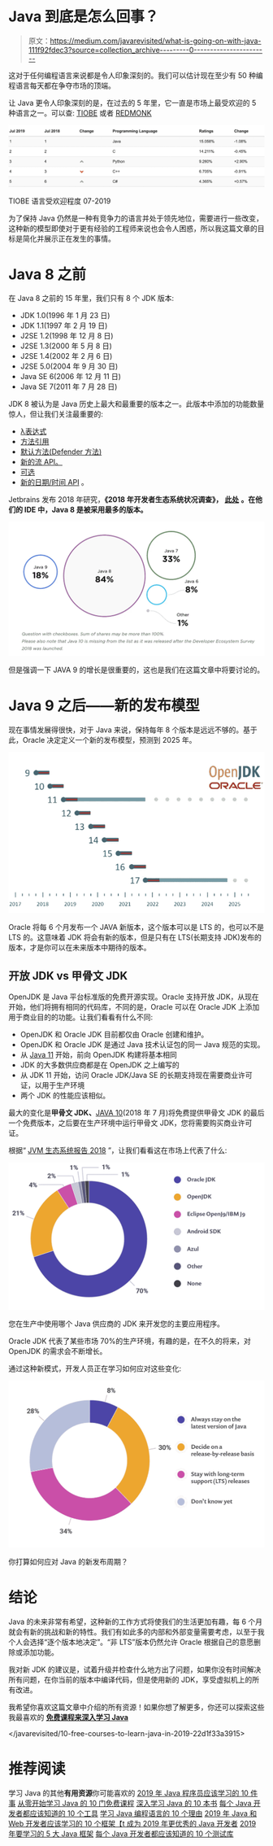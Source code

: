 # Java 到底是怎么回事？

> 原文：<https://medium.com/javarevisited/what-is-going-on-with-java-111f92fdec3?source=collection_archive---------0----------------------->

这对于任何编程语言来说都是令人印象深刻的。我们可以估计现在至少有 50 种编程语言每天都在争夺市场的顶端。

让 Java 更令人印象深刻的是，在过去的 5 年里，它一直是市场上最受欢迎的 5 种语言之一。可以查: [TIOBE](https://www.tiobe.com/tiobe-index/) 或者 [REDMONK](https://redmonk.com/)

![](img/5051b6328bcec3117317b4f9926dfe00.png)

TIOBE 语言受欢迎程度 07-2019

为了保持 Java 仍然是一种有竞争力的语言并处于领先地位，需要进行一些改变，这种新的模型即使对于更有经验的工程师来说也会令人困惑，所以我这篇文章的目标是简化并展示正在发生的事情。

# Java 8 之前

在 Java 8 之前的 15 年里，我们只有 8 个 JDK 版本:

*   JDK 1.0(1996 年 1 月 23 日)
*   JDK 1.1(1997 年 2 月 19 日)
*   J2SE 1.2(1998 年 12 月 8 日)
*   J2SE 1.3(2000 年 5 月 8 日)
*   J2SE 1.4(2002 年 2 月 6 日)
*   J2SE 5.0(2004 年 9 月 30 日)
*   Java SE 6(2006 年 12 月 11 日)
*   Java SE 7(2011 年 7 月 28 日)

JDK 8 被认为是 Java 历史上最大和最重要的版本之一。此版本中添加的功能数量惊人，但让我们关注最重要的:

*   [λ表达式](https://javarevisited.blogspot.com/2014/02/10-example-of-lambda-expressions-in-java8.html#axzz5b2nmYJFN)
*   [方法引用](https://javarevisited.blogspot.com/2017/03/what-is-method-references-in-java-8-example.html)
*   [默认方法(Defender 方法)](https://javarevisited.blogspot.com/2014/07/default-defender-or-extension-method-of-Java8-example-tutorial.html)
*   [新的流 API。](https://www.java67.com/2016/08/java-8-stream-filter-method-example.html)
*   [可选](https://javarevisited.blogspot.com/2017/04/10-examples-of-optional-in-java-8.html)
*   [新的日期/时间 API](https://javarevisited.blogspot.com/2015/03/20-examples-of-date-and-time-api-from-Java8.html#axzz5dUGc82ss) 。

Jetbrains 发布 2018 年研究，**《2018 年开发者生态系统状况调查》，** [**此处**](https://www.jetbrains.com/research/devecosystem-2018/java/) **。在他们的 IDE 中，Java 8 是被采用最多的版本。**

![](img/66a1f2bab4bcec864b7bad905ad769a4.png)

但是强调一下 JAVA 9 的增长是很重要的，这也是我们在这篇文章中将要讨论的。

# Java 9 之后——新的发布模型

现在事情发展得很快，对于 Java 来说，保持每年 8 个版本是远远不够的。基于此，Oracle 决定定义一个新的发布模型，预测到 2025 年。

![](img/9973eab5513592c6f2cde5e9d5267707.png)

Oracle 将每 6 个月发布一个 JAVA 新版本，这个版本可以是 LTS 的，也可以不是 LTS 的。这意味着 JDK 将会有新的版本，但是只有在 LTS(长期支持 JDK)发布的版本，才是你可以在未来版本中期待的版本。

## 开放 JDK vs 甲骨文 JDK

OpenJDK 是 Java 平台标准版的免费开源实现。Oracle 支持开放 JDK，从现在开始，他们将拥有相同的代码库，不同的是，Oracle 可以在 Oracle JDK 上添加用于商业目的的功能。让我们看看有什么不同:

*   OpenJDK 和 Oracle JDK 目前都仅由 Oracle 创建和维护。
*   OpenJDK 和 Oracle JDK 是通过 Java 技术认证包的同一 Java 规范的实现。
*   从 [Java 11](https://www.java67.com/2018/02/5-online-courses-to-learn-java-9-better.html) 开始，前向 OpenJDK 构建将基本相同
*   JDK 的大多数供应商都是在 OpenJDK 之上编写的
*   从 JDK 11 开始，访问 Oracle JDK/Java SE 的长期支持现在需要商业许可证，以用于生产环境
*   两个 JDK 的性能应该相似。

最大的变化是**甲骨文 JDK、**[JAVA 10](https://dzone.com/articles/java-10-released-10-new-features-devs-should-know)(2018 年 7 月)将免费提供甲骨文 JDK 的最后一个免费版本，之后要在生产环境中运行甲骨文 JDK，您将需要购买商业许可证。

根据“ [JVM 生态系统报告 2018](https://snyk.io/blog/jvm-ecosystem-report-2018/) ”，让我们看看这在市场上代表了什么:

![](img/f800193b9774ccf703e7b2a6a2032220.png)

您在生产中使用哪个 Java 供应商的 JDK 来开发您的主要应用程序。

Oracle JDK 代表了某些市场 70%的生产环境，有趣的是，在不久的将来，对 OpenJDK 的需求会不断增长。

通过这种新模式，开发人员正在学习如何应对这些变化:

![](img/29efb8c733e6be2c8e46133c28141ebb.png)

你打算如何应对 Java 的新发布周期？

# 结论

Java 的未来非常有希望，这种新的工作方式将使我们的生活更加有趣，每 6 个月就会有新的挑战和新的特性。我们有如此多的内部和外部变量需要考虑，以至于我个人会选择“逐个版本地决定”。“非 LTS”版本仍然允许 Oracle 根据自己的意愿删除或添加功能。

我对新 JDK 的建议是，试着升级并检查什么地方出了问题，如果你没有时间解决所有问题，在你当前的版本中编译代码，但是使用新的 JDK，享受虚拟机上的所有改进。

我希望你喜欢这篇文章中介绍的所有资源！如果你想了解更多，你还可以探索这些我最喜欢的 [**免费课程来深入学习 Java**](/javarevisited/10-free-courses-to-learn-java-in-2019-22d1f33a3915)

</javarevisited/10-free-courses-to-learn-java-in-2019-22d1f33a3915>  

# 推荐阅读

学习 Java 的其他**有用资源**你可能喜欢的
[2019 年 Java 程序员应该学习的 10 件事](https://javarevisited.blogspot.com/2017/12/10-things-java-programmers-should-learn.html?source=post_page---------------------------#axzz5atl0BngO)
[从零开始学习 Java 的 10 门免费课程](http://www.java67.com/2018/08/top-10-free-java-courses-for-beginners-experienced-developers.html?source=post_page---------------------------)
[深入学习 Java 的 10 本书](https://medium.freecodecamp.org/must-read-books-to-learn-java-programming-327a3768ea2f?source=post_page---------------------------)
[每个 Java 开发者都应该知道的 10 个工具](http://www.java67.com/2018/04/10-tools-java-developers-should-learn.html?source=post_page---------------------------)
[学习 Java 编程语言的 10 个理由](http://javarevisited.blogspot.sg/2013/04/10-reasons-to-learn-java-programming.html?source=post_page---------------------------)
[2019 年 Java 和 Web 开发者应该学习的 10 个框架【t 成为 2019 年更优秀的 Java 开发者](http://javarevisited.blogspot.sg/2018/01/10-frameworks-java-and-web-developers-should-learn.html?source=post_page---------------------------)
[2019 年要学习的 5 大 Java 框架](http://javarevisited.blogspot.sg/2018/04/top-5-java-frameworks-to-learn-in-2018_27.html?source=post_page---------------------------)
[每个 Java 开发者都应该知道的 10 个测试库](https://javarevisited.blogspot.sg/2018/01/10-unit-testing-and-integration-tools-for-java-programmers.html?source=post_page---------------------------)